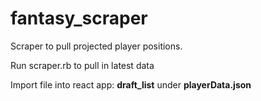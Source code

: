 # fantasy_scraper

Scraper to pull projected player positions.

Run scraper.rb to pull in latest data

Import file into react app: 
**draft_list**
under 
**playerData.json**
